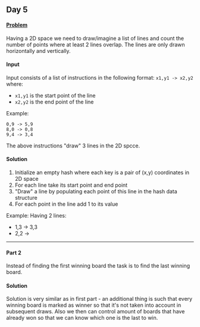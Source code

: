 ## Day 5

#### [Problem](https://adventofcode.com/2021/day/5)
Having a 2D space we need to draw/imagine a list of lines and count the number of points where
at least 2 lines overlap. The lines are only drawn horizontally and vertically.

#### Input
Input consists of a list of instructions in the following format: `x1,y1 -> x2,y2` where:
- `x1,y1` is the start point of the line
- `x2,y2` is the end point of the line

Example:
```
0,9 -> 5,9
8,0 -> 0,8
9,4 -> 3,4
```
The above instructions "draw" 3 lines in the 2D spcce.

#### Solution
1. Initialize an empty hash where each key is a pair of (x,y) coordinates in 2D space
2. For each line take its start point and end point
3. "Draw" a line by populating each point of this line in the hash data structure
4. For each point in the line add 1 to its value

Example: Having 2 lines:
- 1,3 -> 3,3
- 2,2 -> 


---
#### Part 2
Instead of finding the first winning board the task is to find the last winning board.

#### Solution
Solution is very similar as in first part - an additional thing is such that every winning board
is marked as winner so that it's not taken into account in subsequent draws. Also we then can control
amount of boards that have already won so that we can know which one is the last to win.
